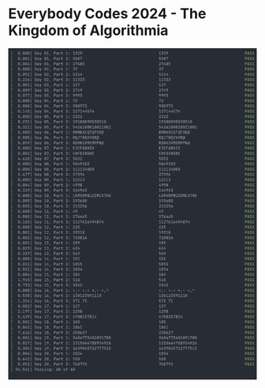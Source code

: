 # Everybody Codes 2024 - The Kingdom of Algorithmia

![Report validating runtimes and completion for all 60 quest parts](report.png)
